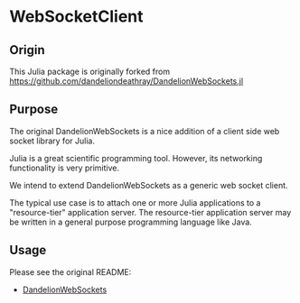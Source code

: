 # WebSocketClient

## Origin

This Julia package is originally forked from https://github.com/dandeliondeathray/DandelionWebSockets.jl

## Purpose

The original DandelionWebSockets is a nice addition of a client side web socket library for Julia.

Julia is a great scientific programming tool. However, its networking functionality is very primitive.

We intend to extend DandelionWebSockets as a generic web socket client.

The typical use case is to attach one or more Julia applications to a "resource-tier" application server.
The resource-tier application server may be written in a general purpose programming language like Java.

## Usage

Please see the original README:

- [DandelionWebSockets](README-DandelionWebSockets.md)
